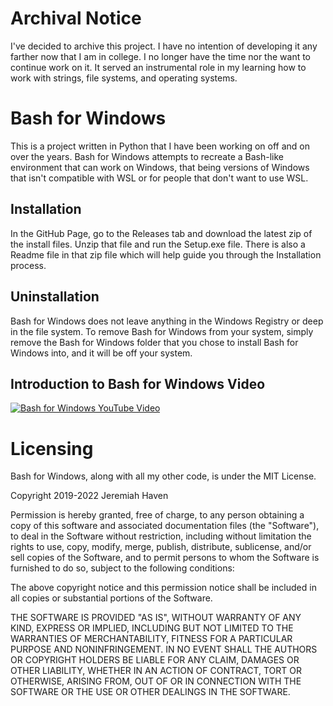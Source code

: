 # Archival Notice
I've decided to archive this project. I have no intention of developing it any farther now that I am in college.
I no longer have the time nor the want to continue work on it. It served an instrumental role in my learning
how to work with strings, file systems, and operating systems.

# Bash for Windows
This is a project written in Python that I have been working on off and on over the years. Bash for Windows
attempts to recreate a Bash-like environment that can work on Windows, that being versions of Windows
that isn't compatible with WSL or for people that don't want to use WSL.

## Installation
In the GitHub Page, go to the Releases tab and download the latest zip of the install files. Unzip that file
and run the Setup.exe file. There is also a Readme file in that zip file which will help guide you through the
Installation process.

## Uninstallation
Bash for Windows does not leave anything in the Windows Registry or deep in the file system. To remove Bash
for Windows from your system, simply remove the Bash for Windows folder that you chose to install Bash for
Windows into, and it will be off your system.

## Introduction to Bash for Windows Video
[![Bash for Windows YouTube Video](https://img.youtube.com/vi/W6VvRzexrSo/0.jpg)](https://www.youtube.com/watch?v=W6VvRzexrSo)

# Licensing
Bash for Windows, along with all my other code, is under the MIT License.

Copyright 2019-2022 Jeremiah Haven

Permission is hereby granted, free of charge, to any person obtaining a copy of this software and associated 
documentation files (the "Software"), to deal in the Software without restriction, including without limitation the 
rights to use, copy, modify, merge, publish, distribute, sublicense, and/or sell copies of the Software, and to 
permit persons to whom the Software is furnished to do so, subject to the following conditions:

The above copyright notice and this permission notice shall be included in all copies or substantial portions 
of the Software.

THE SOFTWARE IS PROVIDED "AS IS", WITHOUT WARRANTY OF ANY KIND, EXPRESS OR IMPLIED, INCLUDING BUT NOT LIMITED 
TO THE WARRANTIES OF MERCHANTABILITY, FITNESS FOR A PARTICULAR PURPOSE AND NONINFRINGEMENT. IN NO EVENT SHALL 
THE AUTHORS OR COPYRIGHT HOLDERS BE LIABLE FOR ANY CLAIM, DAMAGES OR OTHER LIABILITY, WHETHER IN AN ACTION OF 
CONTRACT, TORT OR OTHERWISE, ARISING FROM, OUT OF OR IN CONNECTION WITH THE SOFTWARE OR THE USE OR OTHER 
DEALINGS IN THE SOFTWARE.
